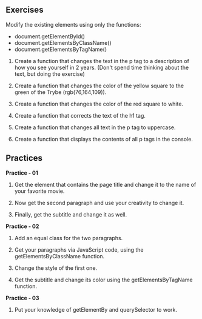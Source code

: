 ## Exercises

Modify the existing elements using only the functions:
* document.getElementById()
* document.getElementsByClassName()
* document.getElementsByTagName()

1. Create a function that changes the text in the p tag to a description of how you see yourself in 2 years. (Don't spend time thinking about the text, but doing the exercise)

2. Create a function that changes the color of the yellow square to the green of the Trybe (rgb(76,164,109)).

3. Create a function that changes the color of the red square to white.

4. Create a function that corrects the text of the h1 tag.

5. Create a function that changes all text in the p tag to uppercase.

6. Create a function that displays the contents of all p tags in the console.

## Practices

**Practice - 01**

1. Get the element that contains the page title and change it to the name of your favorite movie.

2. Now get the second paragraph and use your creativity to change it.

3. Finally, get the subtitle and change it as well.

**Practice - 02**

1. Add an equal class for the two paragraphs.

2. Get your paragraphs via JavaScript code, using the getElementsByClassName function.

3. Change the style of the first one.

4. Get the subtitle and change its color using the getElementsByTagName function.

**Practice - 03**

1. Put your knowledge of getElementBy and querySelector to work.

